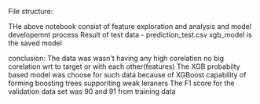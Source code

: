 File structure:

THe above notebook consist of feature exploration and analysis and model developemnt process
Result of test data - prediction_test.csv
xgb_model is the saved model

conclusion:
The data was wasn't having any high corelation no big corelation wrt to target or with each other(features)
The XGB probabilty based model was choose for such data because of XGBoost capability of forming boosting trees supporiting weak leraners
The F1 score for the validation data set was 90 and 91 from training data
